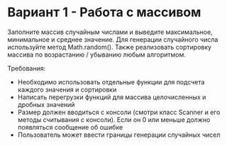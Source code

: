 # Вариант 1 - Работа с массивом
Заполните массив случайным числами и выведите максимальное, минимальное и среднее значение.
Для генерации случайного числа используйте метод Math.random(). Также реализовать сортировку
массива по возрастанию / убыванию любым алгоритмом.

Требования:
- Необходимо использовать отдельные функции для подсчета каждого значения и сортировки
- Написать перегрузки функций для массива целочисленных и дробных значений
- Размер должен вводиться с консоли (смотри класс Scanner и его методы считывания с консоли).
Если он 0 или меньше должно появляться сообщение об ошибке
- Пользователь может ввести границы генерации случайных чисел